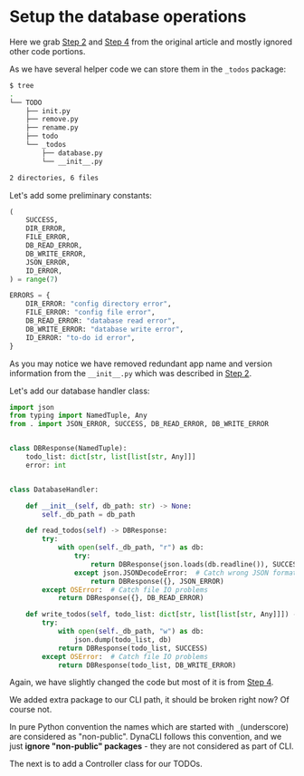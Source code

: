 # Setup the database operations

Here we grab [Step 2](https://realpython.com/python-typer-cli/#step-2-set-up-the-to-do-cli-app-with-python-and-typer) and [Step 4](https://realpython.com/python-typer-cli/#step-4-set-up-the-to-do-app-back-end
) from the original article and mostly ignored other code portions.

As we have several helper code we can store them in the `_todos` package:

```bash
$ tree
.
└── TODO
    ├── init.py
    ├── remove.py
    ├── rename.py
    ├── todo
    └── _todos
        ├── database.py
        └── __init__.py

2 directories, 6 files

```

Let's add some preliminary constants:


```py title="__init__.py"
(
    SUCCESS,
    DIR_ERROR,
    FILE_ERROR,
    DB_READ_ERROR,
    DB_WRITE_ERROR,
    JSON_ERROR,
    ID_ERROR,
) = range(7)

ERRORS = {
    DIR_ERROR: "config directory error",
    FILE_ERROR: "config file error",
    DB_READ_ERROR: "database read error",
    DB_WRITE_ERROR: "database write error",
    ID_ERROR: "to-do id error",
}
```

As you may notice we have removed redundant app name and version information from the `__init__.py` which was described in [Step 2](https://realpython.com/python-typer-cli/#step-2-set-up-the-to-do-cli-app-with-python-and-typer).

Let's add our database handler class:

```py title="database.py"
import json
from typing import NamedTuple, Any
from . import JSON_ERROR, SUCCESS, DB_READ_ERROR, DB_WRITE_ERROR


class DBResponse(NamedTuple):
    todo_list: dict[str, list[list[str, Any]]]
    error: int


class DatabaseHandler:

    def __init__(self, db_path: str) -> None:
        self._db_path = db_path

    def read_todos(self) -> DBResponse:
        try:
            with open(self._db_path, "r") as db:
                try:
                    return DBResponse(json.loads(db.readline()), SUCCESS)
                except json.JSONDecodeError:  # Catch wrong JSON format
                    return DBResponse({}, JSON_ERROR)
        except OSError:  # Catch file IO problems
            return DBResponse({}, DB_READ_ERROR)

    def write_todos(self, todo_list: dict[str, list[list[str, Any]]]) -> DBResponse:
        try:
            with open(self._db_path, "w") as db:
                json.dump(todo_list, db)
            return DBResponse(todo_list, SUCCESS)
        except OSError:  # Catch file IO problems
            return DBResponse(todo_list, DB_WRITE_ERROR)
```

Again, we have slightly changed the code but most of it is from [Step 4](https://realpython.com/python-typer-cli/#step-4-set-up-the-to-do-app-back-end).

We added extra package to our CLI path, it should be broken right now? Of course not.

In pure Python convention the names which are started with `_`(underscore) are considered as "non-public".
DynaCLI follows this convention, and we just **ignore "non-public" packages** - they are not considered as part of CLI.

The next is to add a Controller class for our TODOs.
